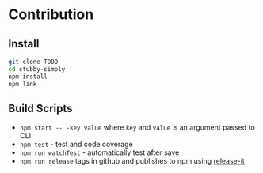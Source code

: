 # Contribution

## Install

```bash
git clone TODO
cd stubby-simply
npm install
npm link
```

## Build Scripts

- `npm start -- -key value` where `key` and `value` is an argument passed to CLI
- `npm test` - test and code coverage
- `npm run watchTest` - automatically test after save
- `npm run release` tags in github and publishes to npm using [release-it](https://github.com/webpro/release-it#help)

